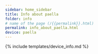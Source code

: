 ```yaml
---
sidebar: home_sidebar
title: Info about paella
folder: info
# name of the page (/{{permalink}}.html)
permalink: info_about_paella.html
device: paella
---
```

{% include templates/device_info.md %}
